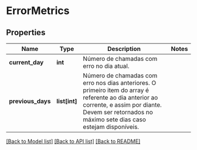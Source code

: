# ErrorMetrics

## Properties
Name | Type | Description | Notes
------------ | ------------- | ------------- | -------------
**current_day** | **int** | Número de chamadas com erro no dia atual. | 
**previous_days** | **list[int]** | Número de chamadas com erro nos dias anteriores. O primeiro item do array é referente ao dia anterior ao corrente, e assim por diante. Devem ser retornados no máximo sete dias caso estejam disponíveis. | 

[[Back to Model list]](../README.md#documentation-for-models) [[Back to API list]](../README.md#documentation-for-api-endpoints) [[Back to README]](../README.md)

